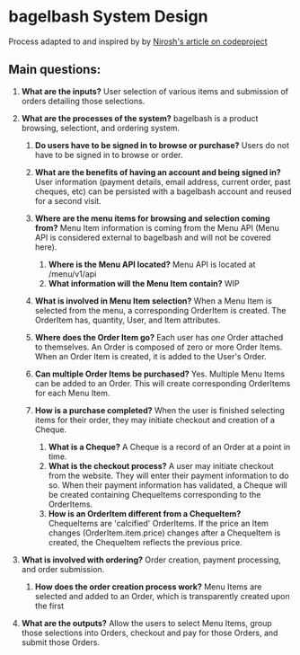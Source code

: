 # bagelbash System Design

Process adapted to and inspired by by [Nirosh's article on codeproject](https://www.codeproject.com/Articles/16105/A-Practical-Approach-to-Computer-Systems-Design-an)

## Main questions:

1. **What are the inputs?** User selection of various items and submission of orders detailing those selections.

2. **What are the processes of the system?** bagelbash is a product browsing, selectiont, and ordering system.<!--  Ordering involves _product purchasing_ (which contains _ordering_, _browsing_, and _paying_.). -->

   1. **Do users have to be signed in to browse or purchase?** Users do not have to be signed in to browse or order.

   2. **What are the benefits of having an account and being signed in?** User information (payment details, email address, current order, past cheques, etc) can be persisted with a bagelbash account and reused for a second visit.

   3. **Where are the menu items for browsing and selection coming from?** Menu Item information is coming from the Menu API (Menu API is considered external to bagelbash and will not be covered here).

      1. **Where is the Menu API located?** Menu API is located at /menu/v1/api
      2. **What information will the Menu Item contain?** WIP

   4. **What is involved in Menu Item selection?** When a Menu Item is selected from the menu, a corresponding OrderItem is created. The OrderItem has, quantity, User, and Item attributes.

   5. **Where does the Order Item go?** Each user has _one_ Order attached to themselves. An Order is composed of zero or more Order Items. When an Order Item is created, it is added to the User's Order.

   6. **Can multiple Order Items be purchased?** Yes. Multiple Menu Items can be added to an Order. This will create corresponding OrderItems for each Menu Item.

   7. **How is a purchase completed?** When the user is finished selecting items for their order, they may initiate checkout and creation of a Cheque.

      1. **What is a Cheque?** A Cheque is a record of an Order at a point in time.
      2. **What is the checkout process?** A user may initiate checkout from the website. They will enter their payment information to do so. When their payment information has validated, a Cheque will be created containing ChequeItems corresponding to the OrderItems.
      3. **How is an OrderItem different from a ChequeItem?** ChequeItems are 'calcified' OrderItems. If the price an Item changes (OrderItem.item.price) changes after a ChequeItem is created, the ChequeItem reflects the previous price.

3. **What is involved with ordering?** Order creation, payment processing, and order submission.

   1. **How does the order creation process work?** Menu Items are selected and added to an Order, which is transparently created upon the first

4. **What are the outputs?** Allow the users to select Menu Items, group those selections into Orders, checkout and pay for those Orders, and submit those Orders.
